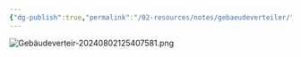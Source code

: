 ```yaml
---
{"dg-publish":true,"permalink":"/02-resources/notes/gebaeudeverteiler/","tags":["hardware","netzwerk/kabel"],"noteIcon":"","updated":"2024-08-02T12:54:21.880+02:00"}
---
```


![Gebäudeverteir-20240802125407581.png](/img/user/02%20-%20RESOURCES/Files/IMG/Geb%C3%A4udeverteir-20240802125407581.png)
